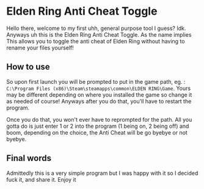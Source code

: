 # Elden Ring Anti Cheat Toggle

Hello there, welcome to my first uhh, general purpose tool I guess? Idk. Anyways uh this is the Elden Ring Anti Cheat Toggle. As the name implies This allows you to toggle the anti cheat of Elden Ring without having to rename your files yourself!


## How to use

So upon first launch you will be prompted to put in the game path, eg. : `C:\Program Files (x86)\Steam\steamapps\common\ELDEN RING\Game`. Yours may be different depending on where you installed the game so change it as needed of course! Anyways after you do that, you'll have to restart the program.

Once you do that, you won't ever have to reprompted for the path. All you gotta do is just enter 1 or 2 into the program (1 being on, 2 being off) and boom, depending on the choice, the Anti Cheat will be go byebye or not byebye.

## Final words
Admittedly this is a very simple program but I was happy with it so I decided fuck it, and share it.
Enjoy it
